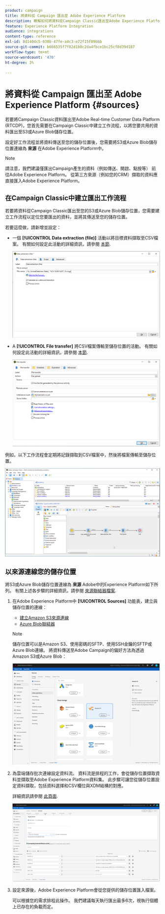 ```yaml
---
product: campaign
title: 將資料從 Campaign 匯出至 Adobe Experience Platform
description: 瞭解如何將資料從Campaign Classic匯出至Adobe Experience Platform
feature: Experience Platform Integration
audience: integrations
content-type: reference
exl-id: 8d1404c5-030b-47fe-a4c3-e72f15f09bbb
source-git-commit: b666535f7f82d1b8c2da4fbce1bc25cf8d39d187
workflow-type: tm+mt
source-wordcount: '470'
ht-degree: 3%

---
```


# 將資料從 Campaign 匯出至 Adobe Experience Platform {#sources}



若要將Campaign Classic資料匯出至Adobe Real-time Customer Data Platform (RTCDP)，您首先需要在Campaign Classic中建立工作流程，以將您要共用的資料匯出至S3或Azure Blob儲存位置。

設定好工作流程並將資料傳送至您的儲存位置後，您需要將S3或Azure Blob儲存位置連線為 **來源** 在Adobe Experience Platform中。

>[!NOTE]
>
>請注意，我們建議僅匯出Campaign產生的資料（例如傳送、開啟、點按等） 前往Adobe Experience Platform。 從第三方來源（例如您的CRM）擷取的資料應直接匯入Adobe Experience Platform。

## 在Campaign Classic中建立匯出工作流程

若要將資料從Campaign Classic匯出至您的S3或Azure Blob儲存位置，您需要建立工作流程以定位您要匯出的資料，並將其傳送至您的儲存位置。

若要這麼做，請新增並設定：

* 一個 **[!UICONTROL Data extraction (file)]** 活動以將目標資料擷取至CSV檔案。 有關如何設定此活動的詳細資訊，請參閱 [本節](../../workflow/using/extraction-file.md).

  ![](assets/rtcdp-extract-file.png)

* A **[!UICONTROL File transfer]** 將CSV檔案傳輸至儲存位置的活動。 有關如何設定此活動的詳細資訊，請參閱 [本節](../../workflow/using/file-transfer.md).

  ![](assets/rtcdp-file-transfer.png)

例如，以下工作流程會定期將記錄擷取到CSV檔案中，然後將檔案傳輸至儲存位置。

![](assets/aep-export.png)

## 以來源連線您的儲存位置

將S3或Azure Blob儲存位置連線為 **來源** Adobe中的Experience Platform如下所列。 有關上述各步驟的詳細資訊，請參閱 [來源聯結器檔案](https://experienceleague.adobe.com/docs/experience-platform/sources/home.html?lang=zh-Hant).

1. 在Adobe Experience Platform中 **[!UICONTROL Sources]** 功能表，建立與儲存位置的連線：

   * [建立Amazon S3來源連線](https://experienceleague.adobe.com/docs/experience-platform/sources/ui-tutorials/create/cloud-storage/s3.html)
   * [Azure Blob聯結器](https://experienceleague.adobe.com/docs/experience-platform/sources/connectors/cloud-storage/blob.html)

   >[!NOTE]
   >
   >儲存位置可以是Amazon S3、使用密碼的SFTP、使用SSH金鑰的SFTP或Azure Blob連線。 將資料傳送至Adobe Campaign的偏好方法為透過Amazon S3或Azure Blob：

   ![](assets/rtcdp-connector.png)

1. 為雲端儲存批次連線設定資料流。 資料流是排程的工作，會從儲存位置擷取資料並擷取至Adobe Experience Platform資料集。 此步驟可讓您從儲存位置設定資料擷取，包括資料選擇和CSV欄位與XDM結構的對應。

   詳細資訊請參閱 [此頁面](https://experienceleague.adobe.com/docs/experience-platform/sources/ui-tutorials/dataflow/cloud-storage.html).

   ![](assets/rtcdp-map-xdm.png)

1. 設定來源後，Adobe Experience Platform會從您提供的儲存位置匯入檔案。

   可以根據您的需求排程此操作。 我們建議每天執行匯出最多6次，視執行個體上已存在的負載而定。
